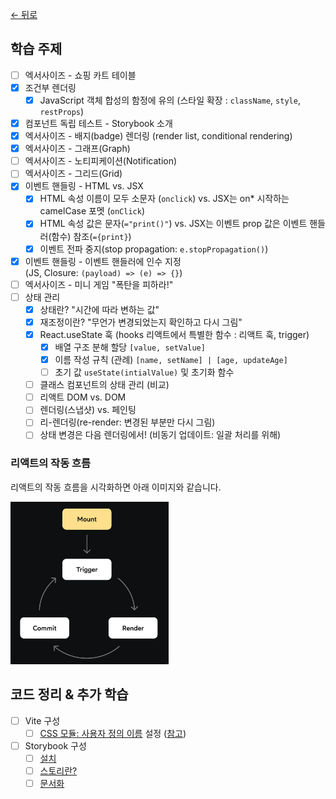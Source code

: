 [← 뒤로](../README.md)

## 학습 주제

- [ ] 엑서사이즈 - 쇼핑 카트 테이블
- [x] 조건부 렌더링
  - [x] JavaScript 객체 합성의 함정에 유의 (스타일 확장 : `className`, `style`, `restProps`)
- [x] 컴포넌트 독립 테스트 - Storybook 소개
- [x] 엑서사이즈 - 배지(badge) 렌더링 (render list, conditional rendering)
- [x] 엑서사이즈 - 그래프(Graph)
- [ ] 엑서사이즈 - 노티피케이션(Notification)
- [ ] 엑서사이즈 - 그리드(Grid)
- [x] 이벤트 핸들링 - HTML vs. JSX
  - [x] HTML 속성 이름이 모두 소문자 (`onclick`) vs. JSX는 on\* 시작하는 camelCase 포멧 (`onClick`)
  - [x] HTML 속성 값은 문자(`="print()"`) vs. JSX는 이벤트 prop 값은 이벤트 핸들러(함수) 참조(`={print}`)
  - [x] 이벤트 전파 중지(stop propagation: `e.stopPropagation()`)
- [x] 이벤트 핸들링 - 이벤트 핸들러에 인수 지정<br/>(JS, Closure: `(payload) => (e) => {}`)
- [ ] 엑서사이즈 - 미니 게임 "폭탄을 피하라!"
- [ ] 상태 관리
  - [x] 상태란? "시간에 따라 변하는 값"
  - [x] 재조정이란? "무언가 변경되었는지 확인하고 다시 그림"
  - [x] React.useState 훅 (hooks 리액트에서 특별한 함수 : 리액트 훅, trigger)
    - [x] 배열 구조 분해 할당 `[value, setValue]`
    - [x] 이름 작성 규칙 (관례) `[name, setName] | [age, updateAge]`
    - [ ] 초기 값 `useState(intialValue)` 및 초기화 함수
  - [ ] 클래스 컴포넌트의 상태 관리 (비교)
  - [ ] 리액트 DOM vs. DOM
  - [ ] 렌더링(스냅샷) vs. 페인팅
  - [ ] 리-렌더링(re-render: 변경된 부분만 다시 그림)
  - [ ] 상태 변경은 다음 렌더링에서! (비동기 업데이트: 일괄 처리를 위해)

### 리액트의 작동 흐름

리액트의 작동 흐름을 시각화하면 아래 이미지와 같습니다.

<img src="./assets/react-process.png" alt="" height="260" />

## 코드 정리 & 추가 학습

- [ ] Vite 구성
  - [ ] [CSS 모듈: 사용자 정의 이름](https://ko.vitejs.dev/config/shared-options.html#css-modules) 설정 ([참고](https://github.com/webpack/loader-utils#interpolatename))
- [ ] Storybook 구성
  - [ ] [설치](https://storybook.js.org/docs/get-started/install)
  - [ ] [스토리란?](https://storybook.js.org/docs/get-started/whats-a-story)
  - [ ] [문서화](https://storybook.js.org/docs/writing-docs/autodocs)
